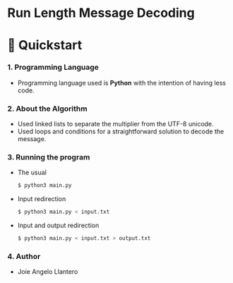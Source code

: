 # Run Length Message Decoding

# 🚀 Quickstart

### 1. Programming Language

- Programming language used is **Python** with the intention of having less code.

### 2. About the Algorithm

- Used linked lists to separate the multiplier from the UTF-8 unicode.
- Used loops and conditions for a straightforward solution to decode the message.

### 3. Running the program

- The usual

    ```bash
    $ python3 main.py
    ```

- Input redirection

    ```bash
    $ python3 main.py < input.txt
    ```

- Input and output redirection

    ```bash
    $ python3 main.py < input.txt > output.txt
    ```

### 4. Author

- Joie Angelo Llantero
